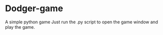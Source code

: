 # Dodger-game
A simple python game
Just run the .py script to open the game window and play the game.
